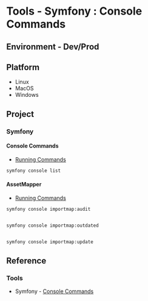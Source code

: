 # Tools - Symfony : Console Commands

## Environment - Dev/Prod

## Platform

* Linux
* MacOS
* Windows

## Project

### Symfony

#### Console Commands

* [Running Commands](https://symfony.com/doc/current/console.html)

```bash
symfony console list
```

#### AssetMapper

* [Running Commands](https://symfony.com/doc/current/frontend/asset_mapper.html)

```bash
symfony console importmap:audit


symfony console importmap:outdated


symfony console importmap:update
```

## Reference

### Tools

* Symfony             - [Console Commands](https://symfony.com/doc/current/console.html)
